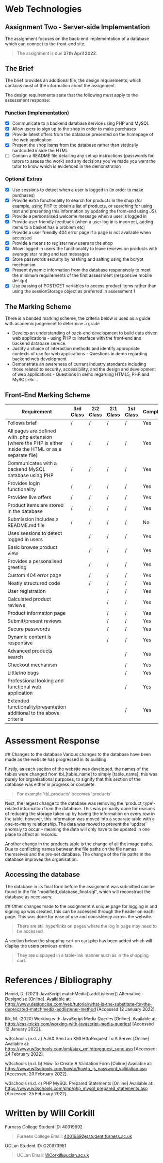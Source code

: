 # Web Technologies
## Assignment Two - Server-side Implementation
The assignment focuses on the back-end implementation of a database which can connect to the front-end site.

>The assignment is due **27th April 2022**. 
## The Brief
The brief provides an additional file, the design requirements, which contains most of the information about the assignment.

The design requirements state that the following must apply to the assessment response:

### Function (Implementation)

 - [x] Communicate to a backend database service using PHP and MySQL
 - [x] Allow users to sign up to the shop in order to make purchases
 - [x] Provide latest offers from the database presented on the homepage of the web application
 - [x] Present the shop items from the database rather than statically hardcoded inside the HTML
 - [ ] Contain a README file detailing any set up instructions (passwords for tutors to assess the work) and any decisions you've made you want the tutor to know which is evidenced in the demonstration

### Optional Extras

 - [x] Use sessions to detect when a user is logged in (in order to make purchases)
 - [x] Provide extra functionality to search for products in the shop (for example, using PHP to obtain a list of products, or searching for using text and presenting this information by updating the front-end using JS).
 - [x] Provide a personalised welcome message when a user is logged in
 - [x] Provide user friendly feedback (when a user log in is incorrect, adding items to a basket has a problem etc)
 - [x] Provide a user friendly 404 error page if a page is not available when accessed
 - [x] Provide a means to register new users to the shop
 - [x] Allow logged in users the functionality to leave reviews on products with average star rating and text messages
 - [x] Store passwords security by hashing and salting using the bcrypt mechanism
 - [x] Present dynamic information from the database responsively to meet the minimum requirements of the first assessment (responsive mobile design)
 - [x] Use passing of POST/GET variables to access product items rather than using the sessionStorage object as preferred in assessment 1

 ## The Marking Scheme
 There is a banded marking scheme, the criteria below is used as a guide with academic judgement to determine a grade

 - Develop an understanding of back-end development to build data driven web applications - using PHP to interface with the front-end and backend database service. 
 - Justify a choice of interaction methods and identify appropriate contexts of use for web applications - Questions in demo regarding backend web development 
 - Demonstrate an awareness of current industry standards including those related to security, accessibility, and the design and development of web applications - Questions in demo regarding HTML5, PHP and MySQL etc...

## Front-End Marking Scheme
| Requirement | 3rd Class | 2:2 Class | 2:1 Class | 1st Class | Completed
| -- | -- | -- | -- | -- | -- |
| Follows brief | / | / | / | / | Yes |
| All pages are defined with .php extension (where the PHP is either inside the HTML or as a separate file) | / | / | / | / | Yes |
| Communicates with a backend MySQL database using PHP | / | / | / | / | Yes |
| Provides login functionality | / | / | / | / | Yes |
| Provides live offers | / | / | / | / | Yes |
| Product items are stored in the database | / | / | / | / | Yes |
| Submission includes a README.md file | / | / | / | / | No |
| Uses sessions to detect logged in users |  | / | / | / | Yes |
| Basic browse product view |  | / | / | / | Yes |
| Provides a personalised greeting |  | / | / | / | Yes |
| Custom 404 error page |  | / | / | / | Yes |
| Neatly structured code |  | / | / | / | Yes |
| User registration |  |  | / | / | Yes |
| Calculated product reviews |  |  | / | / | Yes |
| Product information page |  |  | / | / | Yes |
| Submit/present reviews |  |  | / | / | Yes |
| Secure passwords |  |  | / | / | Yes |
| Dynamic content is responsive |  |  | / | / | Yes |
| Advanced products search |  |  |  | / | Yes |
| Checkout mechanism |  |  |  | / | Yes |
| Little/no bugs |  |  |  | / | Yes |
| Professional looking and functional web application |  |  |  | / | Yes |
| Extended functionality/presentation additional to the above criteria |  |  |  | / | Yes |

# Assessment Response
## Changes to the database
Various changes to the database have been made as the website has progressed in its building. 

Firstly, as each section of the website was developed, the names of the tables were changed from tbl_[table_name] to simply [table_name], this was purely for organisational purposes, to signify that this section of the database was either in progress or complete.
> For example 'tbl_products' becomes 'products'

Next, the largest change to the database was removing the 'product_type'-related information from the database. This was primarily done for reasons of reducing the storage taken up by having the information on every row in the table, however, this information was moved into a separate table with a one-to-many relationship. The data was moved to prevent the 'update' anomaly to occur - meaning the data will only have to be updated in one place to affect all records.

Another change in the products table is the change of all the image paths. Due to conflicting names between the file paths on the file names themselves and the pre-set database. The change of the file paths in the database improves the organisation.

## Accessing the database
The database in its final form before the assignment was submitted can be found in the file "modified_database_final.sql", which will reconstruct the database as necessary.

## Other changes made to the assignment
A unique page for logging in and signing up was created, this can be accessed through the header on each page. This was done for ease of use and consistency across the website.
> There are still hyperlinks on pages where the log in page may need to be accessed.

A section below the shopping cart on cart.php has been added which will display the users previous orders
> They are displayed in a table-link manner such as in the shopping cart.

# References / Bibliography
Hamid, D. (2021) JavaScript matchMedia().addListener() Alternative - Designcise [Online]. Available at: https://www.designcise.com/web/tutorial/what-is-the-substitute-for-the-deprecated-matchmedia-addlistener-method [Accessed 12 January 2022].

Ilik, M. (2020) Working with JavaScript Media Queries [Online]. Available at: https://css-tricks.com/working-with-javascript-media-queries/ [Accessed 12 January 2022].

w3schools (n.d. a) AJAX Send an XMLHttpRequest To A Server [Online] Available at: https://www.w3schools.com/xml/ajax_xmlhttprequest_send.asp [Accessed: 24 February 2022].

w3schools (n.d. b) How To Create A Validation Form [Online] Available at: https://www.w3schools.com/howto/howto_js_password_validation.asp [Accessed: 20 February 2022].

w3schools (n.d. c) PHP MySQL Prepared Statements [Online] Available at: https://www.w3schools.com/php/php_mysql_prepared_statements.asp [Accessed: 25 February 2022].

# Written by Will Corkill
Furness College Student ID: 40019692
> Furness College Email: 40019692@student.furness.ac.uk

UCLan Student ID: G20973951
> UCLan Email: WCorkill@uclan.ac.uk
